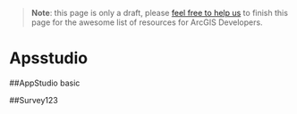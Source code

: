 > **Note**: this page is only a draft, please [feel free to help us](https://github.com/hhkaos/awesome-arcgis#contributions) to finish this page for the awesome list of resources for ArcGIS Developers.

# Apsstudio
<!-- START doctoc -->
<!-- END doctoc -->

##AppStudio basic

##Survey123
